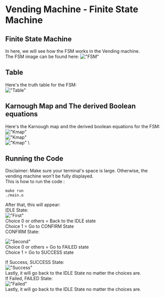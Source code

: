 # Vending Machine - Finite State Machine
## Finite State Machine
In here, we will see how the FSM works in the Vending machine. \
The FSM image can be found here:
!["FSM"](images/fsm.jpg)

## Table
Here's the truth table for the FSM: \
!["Table"](images/table.jpg)

## Karnough Map and The derived Boolean equations
Here's the Karnough map and the derived boolean equations for the FSM: \
!["Kmap"](images/KMapS0.png) \
!["Kmap"](images/KMapS1.png) \
!["Kmap"](images/KMapO0.png) \

## Running the Code
Disclaimer: Make sure your terminal's space is large. Otherwise, the vending machine won't be fully displayed.\
This is how to run the code : 
```
make run
./main.o
```

After that, this will appear: \
IDLE State: \
!["First"](images/first.png)
\
Choice 0 or others = Back to the IDLE state\
Choice 1 = Go to CONFIRM State
\
CONFIRM State:

!["Second"](images/second.png) \
Choice 0 or others = Go to FAILED state\
Choice 1 = Go to SUCCESS state

If Success, SUCCESS State: \
!["Success"](images/third.png)
\
Lastly, it will go back to the IDLE State no matter the choices are.
\
If Failed, FAILED State:\
!["Failed"](images/fourth.png)\
Lastly, it will go back to the IDLE State no matter the choices are.

